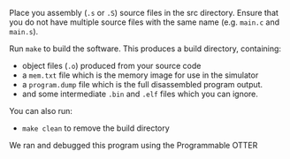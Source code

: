 Place you assembly (`.s` or `.S`) source files in the src directory.
Ensure that you do not have multiple source files with the same name (e.g. `main.c` and `main.s`).

Run `make` to build the software. This produces a build directory, containing:

 - object files (`.o`) produced from your source code
 - a `mem.txt` file which is the memory image for use in the simulator
 - a `program.dump` file which is the full disassembled program output.
 - and some intermediate `.bin` and `.elf` files which you can ignore.

You can also run:

 - `make clean` to remove the build directory
 
 We ran and debugged this program using the Programmable OTTER
